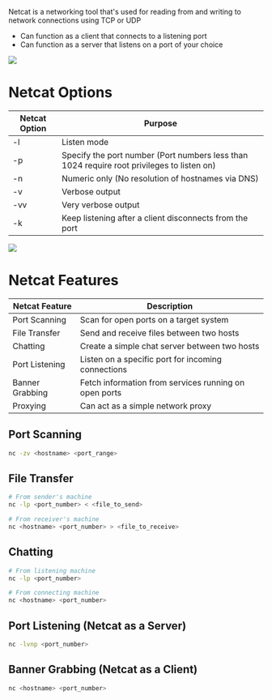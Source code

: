 Netcat is a networking tool that's used for reading from and writing to network connections using TCP or UDP

* Can function as a client that connects to a listening port
* Can function as a server that listens on a port of your choice

![](https://github.com/JonmarCorpuz/SecondBrain/blob/main/Assets/Whitespace.png)

# Netcat Options

| Netcat Option | Purpose |
| --- | --- |
| -l | Listen mode |
| -p | Specify the port number (Port numbers less than 1024 require root privileges to listen on) |
| -n | Numeric only (No resolution of hostnames via DNS) |
| -v | Verbose output |
| -vv | Very verbose output |
| -k | Keep listening after a client disconnects from the port |

![](https://github.com/JonmarCorpuz/SecondBrain/blob/main/Assets/Whitespace.png)

# Netcat Features

| Netcat Feature | Description | 
| --- | --- |
| Port Scanning | Scan for open ports on a target system |
| File Transfer | Send and receive files between two hosts |
| Chatting | Create a simple chat server between two hosts |
| Port Listening | Listen on a specific port for incoming connections |
| Banner Grabbing | Fetch information from services running on open ports |
| Proxying | Can act as a simple network proxy |

## Port Scanning 

```Bash
nc -zv <hostname> <port_range>
```

## File Transfer 

```Bash
# From sender's machine
nc -lp <port_number> < <file_to_send>

# From receiver's machine
nc <hostname> <port_number> > <file_to_receive> 
```

## Chatting

```Bash
# From listening machine
nc -lp <port_number>

# From connecting machine
nc <hostname> <port_number>
```

## Port Listening (Netcat as a Server)

```Bash
nc -lvnp <port_number>
```

## Banner Grabbing (Netcat as a Client)

```Bash
nc <hostname> <port_number>
```

